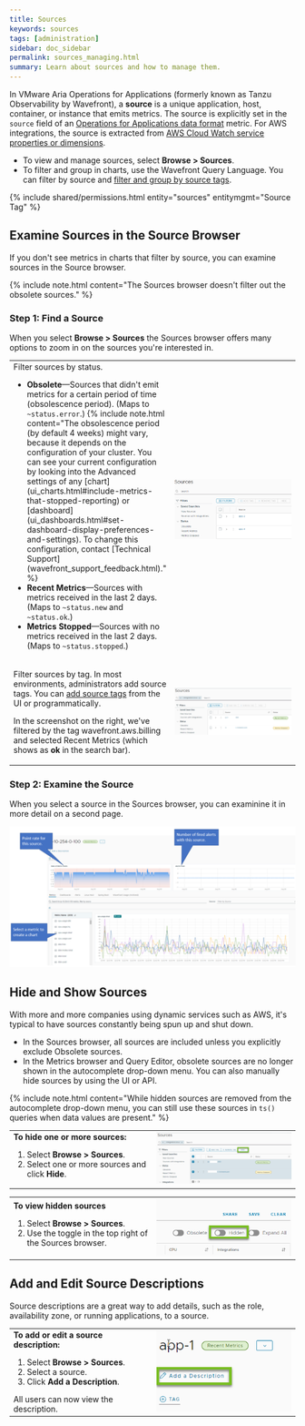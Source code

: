 ```yaml
---
title: Sources
keywords: sources
tags: [administration]
sidebar: doc_sidebar
permalink: sources_managing.html
summary: Learn about sources and how to manage them.
---
```

In VMware Aria Operations for Applications (formerly known as Tanzu Observability by Wavefront), a **source** is a unique application, host, container, or instance that emits metrics. The source is explicitly set in the `source` field of an [Operations for Applications data format](wavefront_data_format.html) metric. For AWS integrations, the source is extracted from [AWS Cloud Watch service properties or dimensions](integrations_aws_metrics.html#aws_sources).

* To view and manage sources, select **Browse > Sources**.
* To filter and group in charts, use the Wavefront Query Language. You can filter by source and [filter and group by source tags](tags_overview.html#source-tags).

{% include shared/permissions.html entity="sources" entitymgmt="Source Tag" %}

## Examine Sources in the Source Browser

If you don't see metrics in charts that filter by source, you can examine sources in the Source browser.

{% include note.html content="The Sources browser doesn't filter out the obsolete sources." %}

### Step 1: Find a Source

When you select **Browse > Sources** the Sources browser offers many options to zoom in on the sources you're interested in.

<table style="width: 100%;">
<tbody>
<tr>
<td width="50%">
Filter sources by status.
<ul>
<li><strong>Obsolete</strong>&mdash;Sources that didn't emit metrics for a certain period of time (obsolescence period). (Maps to <code>~status.error</code>.)
{% include note.html content="The obsolescence period (by default 4 weeks) might vary, because it depends on the configuration of your cluster. You can see your current configuration by looking into the Advanced settings of any [chart](ui_charts.html#include-metrics-that-stopped-reporting) or [dashboard](ui_dashboards.html#set-dashboard-display-preferences-and-settings). To change this configuration, contact [Technical Support](wavefront_support_feedback.html)." %}</li>
<li><strong>Recent Metrics</strong>&mdash;Sources with metrics received in the last 2 days. (Maps to <code>~status.new</code> and <code>~status.ok</code>.)</li>
<li><strong>Metrics Stopped</strong>&mdash;Sources with no metrics received in the last 2 days. (Maps to <code>~status.stopped</code>.)</li>
</ul> </td>
<td width="50%"><img src="/images/sources_status.png" alt="hide sources"></td>
</tr>
<tr>
<td width="50%">
<p>Filter sources by tag. In most environments, administrators add source tags. You can <a href="tags_overview.html#source-tags">add source tags</a> from the UI or programmatically.</p>
<p>In the screenshot on the right, we've filtered by the tag wavefront.aws.billing and selected Recent Metrics (which shows as <strong>ok</strong> in the search bar).</p></td>
<td width="50%"><img src="/images/sources_tag_paths.png" alt="multiple tags for selection"></td>
</tr>
</tbody>
</table>

### Step 2: Examine the Source

When you select a source in the Sources browser, you can examinine it in more detail on a second page.


![Sources exploration page with 2 sources selected in left panel and charts created. Also highlighting point rate chart and Alerts Fired chart](/images/sources_exploration.png)

## Hide and Show Sources

With more and more companies using dynamic services such as AWS, it's typical to have sources constantly being spun up and shut down.
* In the Sources browser, all sources are included unless you explicitly exclude Obsolete sources.
* In the Metrics browser and Query Editor, obsolete sources are no longer shown in the autocomplete drop-down menu. You can also manually hide sources by using the UI or API.

{% include note.html content="While hidden sources are removed from the autocomplete drop-down menu, you can still use these sources in `ts()` queries when data values are present." %}

<table style="width: 100%;">
<tbody>
<tr>
<td width="50%">
<strong>To hide one or more sources:</strong>
<ol>
<li>Select <strong>Browse > Sources</strong>.</li>
<li>Select one or more sources and click <strong>Hide</strong>.</li></ol> </td>
<td width="50%"><img src="/images/hide_sources.png" alt="hide sources"></td>
</tr>
</tbody>
</table>

<table style="width: 100%;">
<tbody>
<tr>
<td width="50%">
<strong>To view hidden sources</strong>
<ol>
<li>Select <strong>Browse > Sources</strong>.</li>
<li>Use the toggle in the top right of the Sources browser.</li></ol> </td>
<td width="50%"><img src="/images/show_hidden_sources.png" alt="show hidden sources"></td>
</tr>
</tbody>
</table>


## Add and Edit Source Descriptions

Source descriptions are a great way to add details, such as the role, availability zone, or running applications, to a source.

<table style="width: 100%;">
<tbody>
<tr>
<td width="50%">
<strong>To add or edit a source description:</strong>
<ol>
<li>Select <strong>Browse > Sources</strong>.</li>
<li>Select a source.</li>
<li>Click <strong>Add a Description</strong>.</li></ol>
All users can now view the description. </td>
<td width="50%"><img src="/images/add_source_description.png" alt="add a source description"></td>
</tr>
</tbody>
</table>
